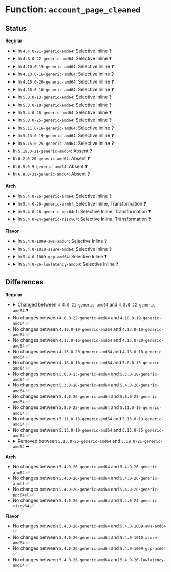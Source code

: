 # Function: <code>account_page_cleaned</code>

## Status
<b>Regular</b>
<ul>
<li>
<details>
<summary>In <code>4.4.0-21-generic-amd64</code>: Selective Inline ❓</summary>

```c
void account_page_cleaned(struct page * page, struct address_space * mapping, struct mem_cgroup * memcg, struct bdi_writeback * wb)
```

```json
{
  "name": "account_page_cleaned",
  "collision_type": "Unique Global",
  "inline_type": "Selective",
  "funcs": [
    {
      "addr": 18446744071580530752,
      "name": "account_page_cleaned",
      "external": true,
      "loc": "mm/page-writeback.c:2436",
      "file": "mm/page-writeback.c",
      "inline": "not declared, inlined",
      "caller_inline": [],
      "caller_func": [
        "mm/filemap.c:__delete_from_page_cache",
        "mm/page-writeback.c:cancel_dirty_page"
      ]
    }
  ],
  "symbols": [
    {
      "addr": 18446744071580530752,
      "name": "account_page_cleaned",
      "section": ".text",
      "bind": "STB_GLOBAL",
      "size": 214
    }
  ]
}
```
</details>
</li>
<li>
<details>
<summary>In <code>4.8.0-22-generic-amd64</code>: Selective Inline ❓</summary>

```c
void account_page_cleaned(struct page * page, struct address_space * mapping, struct bdi_writeback * wb)
```

```json
{
  "name": "account_page_cleaned",
  "collision_type": "Unique Global",
  "inline_type": "Selective",
  "funcs": [
    {
      "addr": 18446744071580616960,
      "name": "account_page_cleaned",
      "external": true,
      "loc": "mm/page-writeback.c:2481",
      "file": "mm/page-writeback.c",
      "inline": "not declared, inlined",
      "caller_inline": [],
      "caller_func": [
        "mm/filemap.c:__delete_from_page_cache",
        "mm/page-writeback.c:cancel_dirty_page"
      ]
    }
  ],
  "symbols": [
    {
      "addr": 18446744071580616960,
      "name": "account_page_cleaned",
      "section": ".text",
      "bind": "STB_GLOBAL",
      "size": 220
    }
  ]
}
```
</details>
</li>
<li>
<details>
<summary>In <code>4.10.0-19-generic-amd64</code>: Selective Inline ❓</summary>

```c
void account_page_cleaned(struct page * page, struct address_space * mapping, struct bdi_writeback * wb)
```

```json
{
  "name": "account_page_cleaned",
  "collision_type": "Unique Global",
  "inline_type": "Selective",
  "funcs": [
    {
      "addr": 18446744071580684000,
      "name": "account_page_cleaned",
      "external": true,
      "loc": "mm/page-writeback.c:2448",
      "file": "mm/page-writeback.c",
      "inline": "not declared, inlined",
      "caller_inline": [],
      "caller_func": [
        "mm/filemap.c:__delete_from_page_cache",
        "mm/page-writeback.c:cancel_dirty_page"
      ]
    }
  ],
  "symbols": [
    {
      "addr": 18446744071580684000,
      "name": "account_page_cleaned",
      "section": ".text",
      "bind": "STB_GLOBAL",
      "size": 220
    }
  ]
}
```
</details>
</li>
<li>
<details>
<summary>In <code>4.13.0-16-generic-amd64</code>: Selective Inline ❓</summary>

```c
void account_page_cleaned(struct page * page, struct address_space * mapping, struct bdi_writeback * wb)
```

```json
{
  "name": "account_page_cleaned",
  "collision_type": "Unique Global",
  "inline_type": "Selective",
  "funcs": [
    {
      "addr": 18446744071580717312,
      "name": "account_page_cleaned",
      "external": true,
      "loc": "mm/page-writeback.c:2452",
      "file": "mm/page-writeback.c",
      "inline": "not declared, inlined",
      "caller_inline": [],
      "caller_func": [
        "mm/filemap.c:__delete_from_page_cache",
        "mm/page-writeback.c:cancel_dirty_page"
      ]
    }
  ],
  "symbols": [
    {
      "addr": 18446744071580717312,
      "name": "account_page_cleaned",
      "section": ".text",
      "bind": "STB_GLOBAL",
      "size": 253
    }
  ]
}
```
</details>
</li>
<li>
<details>
<summary>In <code>4.15.0-20-generic-amd64</code>: Selective Inline ❓</summary>

```c
void account_page_cleaned(struct page * page, struct address_space * mapping, struct bdi_writeback * wb)
```

```json
{
  "name": "account_page_cleaned",
  "collision_type": "Unique Global",
  "inline_type": "Selective",
  "funcs": [
    {
      "addr": 18446744071580802816,
      "name": "account_page_cleaned",
      "external": true,
      "loc": "mm/page-writeback.c:2435",
      "file": "mm/page-writeback.c",
      "inline": "not declared, inlined",
      "caller_inline": [],
      "caller_func": [
        "mm/filemap.c:unaccount_page_cache_page",
        "mm/page-writeback.c:__cancel_dirty_page"
      ]
    }
  ],
  "symbols": [
    {
      "addr": 18446744071580802816,
      "name": "account_page_cleaned",
      "section": ".text",
      "bind": "STB_GLOBAL",
      "size": 253
    }
  ]
}
```
</details>
</li>
<li>
<details>
<summary>In <code>4.18.0-10-generic-amd64</code>: Selective Inline ❓</summary>

```c
void account_page_cleaned(struct page * page, struct address_space * mapping, struct bdi_writeback * wb)
```

```json
{
  "name": "account_page_cleaned",
  "collision_type": "Unique Global",
  "inline_type": "Selective",
  "funcs": [
    {
      "addr": 18446744071580939360,
      "name": "account_page_cleaned",
      "external": true,
      "loc": "mm/page-writeback.c:2436",
      "file": "mm/page-writeback.c",
      "inline": "not declared, inlined",
      "caller_inline": [],
      "caller_func": [
        "mm/filemap.c:unaccount_page_cache_page",
        "mm/page-writeback.c:__cancel_dirty_page"
      ]
    }
  ],
  "symbols": [
    {
      "addr": 18446744071580939360,
      "name": "account_page_cleaned",
      "section": ".text",
      "bind": "STB_GLOBAL",
      "size": 464
    }
  ]
}
```
</details>
</li>
<li>
<details>
<summary>In <code>5.0.0-13-generic-amd64</code>: Selective Inline ❓</summary>

```c
void account_page_cleaned(struct page * page, struct address_space * mapping, struct bdi_writeback * wb)
```

```json
{
  "name": "account_page_cleaned",
  "collision_type": "Unique Global",
  "inline_type": "Selective",
  "funcs": [
    {
      "addr": 18446744071581015328,
      "name": "account_page_cleaned",
      "external": true,
      "loc": "mm/page-writeback.c:2430",
      "file": "mm/page-writeback.c",
      "inline": "not declared, inlined",
      "caller_inline": [],
      "caller_func": [
        "mm/filemap.c:unaccount_page_cache_page",
        "mm/page-writeback.c:__cancel_dirty_page"
      ]
    }
  ],
  "symbols": [
    {
      "addr": 18446744071581015328,
      "name": "account_page_cleaned",
      "section": ".text",
      "bind": "STB_GLOBAL",
      "size": 476
    }
  ]
}
```
</details>
</li>
<li>
<details>
<summary>In <code>5.3.0-18-generic-amd64</code>: Selective Inline ❓</summary>

```c
void account_page_cleaned(struct page * page, struct address_space * mapping, struct bdi_writeback * wb)
```

```json
{
  "name": "account_page_cleaned",
  "collision_type": "Unique Global",
  "inline_type": "Selective",
  "funcs": [
    {
      "addr": 18446744071581079280,
      "name": "account_page_cleaned",
      "external": true,
      "loc": "mm/page-writeback.c:2438",
      "file": "mm/page-writeback.c",
      "inline": "not declared, inlined",
      "caller_inline": [],
      "caller_func": [
        "mm/filemap.c:unaccount_page_cache_page",
        "mm/page-writeback.c:__cancel_dirty_page"
      ]
    }
  ],
  "symbols": [
    {
      "addr": 18446744071581079280,
      "name": "account_page_cleaned",
      "section": ".text",
      "bind": "STB_GLOBAL",
      "size": 324
    }
  ]
}
```
</details>
</li>
<li>
<details>
<summary>In <code>5.4.0-26-generic-amd64</code>: Selective Inline ❓</summary>

```c
void account_page_cleaned(struct page * page, struct address_space * mapping, struct bdi_writeback * wb)
```

```json
{
  "name": "account_page_cleaned",
  "collision_type": "Unique Global",
  "inline_type": "Selective",
  "funcs": [
    {
      "addr": 18446744071581135264,
      "name": "account_page_cleaned",
      "external": true,
      "loc": "mm/page-writeback.c:2442",
      "file": "mm/page-writeback.c",
      "inline": "not declared, inlined",
      "caller_inline": [],
      "caller_func": [
        "mm/filemap.c:unaccount_page_cache_page",
        "mm/page-writeback.c:__cancel_dirty_page"
      ]
    }
  ],
  "symbols": [
    {
      "addr": 18446744071581135264,
      "name": "account_page_cleaned",
      "section": ".text",
      "bind": "STB_GLOBAL",
      "size": 324
    }
  ]
}
```
</details>
</li>
<li>
<details>
<summary>In <code>5.8.0-25-generic-amd64</code>: Selective Inline ❓</summary>

```c
void account_page_cleaned(struct page * page, struct address_space * mapping, struct bdi_writeback * wb)
```

```json
{
  "name": "account_page_cleaned",
  "collision_type": "Unique Global",
  "inline_type": "Selective",
  "funcs": [
    {
      "addr": 18446744071581319776,
      "name": "account_page_cleaned",
      "external": true,
      "loc": "mm/page-writeback.c:2452",
      "file": "mm/page-writeback.c",
      "inline": "not declared, inlined",
      "caller_inline": [],
      "caller_func": [
        "mm/filemap.c:unaccount_page_cache_page",
        "mm/page-writeback.c:__cancel_dirty_page"
      ]
    }
  ],
  "symbols": [
    {
      "addr": 18446744071581319776,
      "name": "account_page_cleaned",
      "section": ".text",
      "bind": "STB_GLOBAL",
      "size": 312
    }
  ]
}
```
</details>
</li>
<li>
<details>
<summary>In <code>5.11.0-16-generic-amd64</code>: Selective Inline ❓</summary>

```c
void account_page_cleaned(struct page * page, struct address_space * mapping, struct bdi_writeback * wb)
```

```json
{
  "name": "account_page_cleaned",
  "collision_type": "Unique Global",
  "inline_type": "Selective",
  "funcs": [
    {
      "addr": 18446744071581361712,
      "name": "account_page_cleaned",
      "external": true,
      "loc": "mm/page-writeback.c:2450",
      "file": "mm/page-writeback.c",
      "inline": "not declared, inlined",
      "caller_inline": [],
      "caller_func": [
        "mm/filemap.c:unaccount_page_cache_page",
        "mm/page-writeback.c:__cancel_dirty_page"
      ]
    }
  ],
  "symbols": [
    {
      "addr": 18446744071581361712,
      "name": "account_page_cleaned",
      "section": ".text",
      "bind": "STB_GLOBAL",
      "size": 218
    }
  ]
}
```
</details>
</li>
<li>
<details>
<summary>In <code>5.13.0-19-generic-amd64</code>: Selective Inline ❓</summary>

```c
void account_page_cleaned(struct page * page, struct address_space * mapping, struct bdi_writeback * wb)
```

```json
{
  "name": "account_page_cleaned",
  "collision_type": "Unique Global",
  "inline_type": "Selective",
  "funcs": [
    {
      "addr": 18446744071581380912,
      "name": "account_page_cleaned",
      "external": true,
      "loc": "mm/page-writeback.c:2450",
      "file": "mm/page-writeback.c",
      "inline": "not declared, inlined",
      "caller_inline": [],
      "caller_func": [
        "mm/filemap.c:unaccount_page_cache_page",
        "mm/page-writeback.c:__cancel_dirty_page"
      ]
    }
  ],
  "symbols": [
    {
      "addr": 18446744071581380912,
      "name": "account_page_cleaned",
      "section": ".text",
      "bind": "STB_GLOBAL",
      "size": 226
    }
  ]
}
```
</details>
</li>
<li>
<details>
<summary>In <code>5.15.0-25-generic-amd64</code>: Selective Inline ❓</summary>

```c
void account_page_cleaned(struct page * page, struct address_space * mapping, struct bdi_writeback * wb)
```

```json
{
  "name": "account_page_cleaned",
  "collision_type": "Unique Global",
  "inline_type": "Selective",
  "funcs": [
    {
      "addr": 18446744071581629456,
      "name": "account_page_cleaned",
      "external": true,
      "loc": "mm/page-writeback.c:2472",
      "file": "mm/page-writeback.c",
      "inline": "not declared, inlined",
      "caller_inline": [],
      "caller_func": [
        "mm/filemap.c:unaccount_page_cache_page",
        "mm/page-writeback.c:__cancel_dirty_page"
      ]
    }
  ],
  "symbols": [
    {
      "addr": 18446744071581629456,
      "name": "account_page_cleaned",
      "section": ".text",
      "bind": "STB_GLOBAL",
      "size": 233
    }
  ]
}
```
</details>
</li>
<li>
In <code>5.19.0-21-generic-amd64</code>: Absent ❓
</li>
<li>
In <code>6.2.0-20-generic-amd64</code>: Absent ❓
</li>
<li>
In <code>6.5.0-9-generic-amd64</code>: Absent ❓
</li>
<li>
In <code>6.8.0-31-generic-amd64</code>: Absent ❓
</li>
</ul>
<b>Arch</b>
<ul>
<li>
<details>
<summary>In <code>5.4.0-26-generic-arm64</code>: Selective Inline ❓</summary>

```c
void account_page_cleaned(struct page * page, struct address_space * mapping, struct bdi_writeback * wb)
```

```json
{
  "name": "account_page_cleaned",
  "collision_type": "Unique Global",
  "inline_type": "Selective",
  "funcs": [
    {
      "addr": 18446603336492508392,
      "name": "account_page_cleaned",
      "external": true,
      "loc": "mm/page-writeback.c:2442",
      "file": "mm/page-writeback.c",
      "inline": "not declared, inlined",
      "caller_inline": [],
      "caller_func": [
        "mm/filemap.c:unaccount_page_cache_page",
        "mm/page-writeback.c:__cancel_dirty_page"
      ]
    }
  ],
  "symbols": [
    {
      "addr": 18446603336492508392,
      "name": "account_page_cleaned",
      "section": ".text",
      "bind": "STB_GLOBAL",
      "size": 348
    }
  ]
}
```
</details>
</li>
<li>
<details>
<summary>In <code>5.4.0-26-generic-armhf</code>: Selective Inline, Transformation ❓</summary>

```c
void account_page_cleaned(struct page * page, struct address_space * mapping, struct bdi_writeback * wb)
```

```json
{
  "name": "account_page_cleaned",
  "collision_type": "Unique Global",
  "inline_type": "Selective",
  "funcs": [
    {
      "addr": 3226366948,
      "name": "account_page_cleaned",
      "external": true,
      "loc": "mm/page-writeback.c:2442",
      "file": "mm/page-writeback.c",
      "inline": "not declared, inlined",
      "caller_inline": [
        "mm/page-writeback.c:__cancel_dirty_page"
      ],
      "caller_func": [
        "mm/filemap.c:unaccount_page_cache_page",
        "mm/page-writeback.c:__cancel_dirty_page"
      ]
    }
  ],
  "symbols": [
    {
      "addr": 3226366472,
      "name": "account_page_cleaned.part.0",
      "section": ".text",
      "bind": "STB_LOCAL",
      "size": 264
    },
    {
      "addr": 3226380088,
      "name": "account_page_cleaned",
      "section": ".text",
      "bind": "STB_GLOBAL",
      "size": 144
    }
  ]
}
```
</details>
</li>
<li>
<details>
<summary>In <code>5.4.0-26-generic-ppc64el</code>: Selective Inline, Transformation ❓</summary>

```c
void account_page_cleaned(struct page * page, struct address_space * mapping, struct bdi_writeback * wb)
```

```json
{
  "name": "account_page_cleaned",
  "collision_type": "Unique Global",
  "inline_type": "Selective",
  "funcs": [
    {
      "addr": 13835058055285788960,
      "name": "account_page_cleaned",
      "external": true,
      "loc": "mm/page-writeback.c:2442",
      "file": "mm/page-writeback.c",
      "inline": "not declared, inlined",
      "caller_inline": [
        "mm/page-writeback.c:__cancel_dirty_page"
      ],
      "caller_func": [
        "mm/filemap.c:unaccount_page_cache_page",
        "mm/page-writeback.c:__cancel_dirty_page"
      ]
    }
  ],
  "symbols": [
    {
      "addr": 13835058055285788288,
      "name": "account_page_cleaned.part.0",
      "section": ".text",
      "bind": "STB_LOCAL",
      "size": 328
    },
    {
      "addr": 13835058055285798016,
      "name": "account_page_cleaned",
      "section": ".text",
      "bind": "STB_GLOBAL",
      "size": 188
    }
  ]
}
```
</details>
</li>
<li>
<details>
<summary>In <code>5.4.0-24-generic-riscv64</code>: Selective Inline, Transformation ❓</summary>

```c
void account_page_cleaned(struct page * page, struct address_space * mapping, struct bdi_writeback * wb)
```

```json
{
  "name": "account_page_cleaned",
  "collision_type": "Unique Global",
  "inline_type": "Selective",
  "funcs": [
    {
      "addr": 18446743936272562010,
      "name": "account_page_cleaned",
      "external": true,
      "loc": "mm/page-writeback.c:2442",
      "file": "mm/page-writeback.c",
      "inline": "not declared, inlined",
      "caller_inline": [
        "mm/page-writeback.c:__cancel_dirty_page"
      ],
      "caller_func": [
        "mm/filemap.c:unaccount_page_cache_page",
        "mm/page-writeback.c:__cancel_dirty_page"
      ]
    }
  ],
  "symbols": [
    {
      "addr": 18446743936272561562,
      "name": "account_page_cleaned.part.0",
      "section": ".text",
      "bind": "STB_LOCAL",
      "size": 274
    },
    {
      "addr": 18446743936272568028,
      "name": "account_page_cleaned",
      "section": ".text",
      "bind": "STB_GLOBAL",
      "size": 118
    }
  ]
}
```
</details>
</li>
</ul>
<b>Flavor</b>
<ul>
<li>
<details>
<summary>In <code>5.4.0-1009-aws-amd64</code>: Selective Inline ❓</summary>

```c
void account_page_cleaned(struct page * page, struct address_space * mapping, struct bdi_writeback * wb)
```

```json
{
  "name": "account_page_cleaned",
  "collision_type": "Unique Global",
  "inline_type": "Selective",
  "funcs": [
    {
      "addr": 18446744071581104112,
      "name": "account_page_cleaned",
      "external": true,
      "loc": "mm/page-writeback.c:2442",
      "file": "mm/page-writeback.c",
      "inline": "not declared, inlined",
      "caller_inline": [],
      "caller_func": [
        "mm/filemap.c:unaccount_page_cache_page",
        "mm/page-writeback.c:__cancel_dirty_page"
      ]
    }
  ],
  "symbols": [
    {
      "addr": 18446744071581104112,
      "name": "account_page_cleaned",
      "section": ".text",
      "bind": "STB_GLOBAL",
      "size": 324
    }
  ]
}
```
</details>
</li>
<li>
<details>
<summary>In <code>5.4.0-1010-azure-amd64</code>: Selective Inline ❓</summary>

```c
void account_page_cleaned(struct page * page, struct address_space * mapping, struct bdi_writeback * wb)
```

```json
{
  "name": "account_page_cleaned",
  "collision_type": "Unique Global",
  "inline_type": "Selective",
  "funcs": [
    {
      "addr": 18446744071581051232,
      "name": "account_page_cleaned",
      "external": true,
      "loc": "mm/page-writeback.c:2442",
      "file": "mm/page-writeback.c",
      "inline": "not declared, inlined",
      "caller_inline": [],
      "caller_func": [
        "mm/filemap.c:unaccount_page_cache_page",
        "mm/page-writeback.c:__cancel_dirty_page"
      ]
    }
  ],
  "symbols": [
    {
      "addr": 18446744071581051232,
      "name": "account_page_cleaned",
      "section": ".text",
      "bind": "STB_GLOBAL",
      "size": 304
    }
  ]
}
```
</details>
</li>
<li>
<details>
<summary>In <code>5.4.0-1009-gcp-amd64</code>: Selective Inline ❓</summary>

```c
void account_page_cleaned(struct page * page, struct address_space * mapping, struct bdi_writeback * wb)
```

```json
{
  "name": "account_page_cleaned",
  "collision_type": "Unique Global",
  "inline_type": "Selective",
  "funcs": [
    {
      "addr": 18446744071581095312,
      "name": "account_page_cleaned",
      "external": true,
      "loc": "mm/page-writeback.c:2442",
      "file": "mm/page-writeback.c",
      "inline": "not declared, inlined",
      "caller_inline": [],
      "caller_func": [
        "mm/filemap.c:unaccount_page_cache_page",
        "mm/page-writeback.c:__cancel_dirty_page"
      ]
    }
  ],
  "symbols": [
    {
      "addr": 18446744071581095312,
      "name": "account_page_cleaned",
      "section": ".text",
      "bind": "STB_GLOBAL",
      "size": 324
    }
  ]
}
```
</details>
</li>
<li>
<details>
<summary>In <code>5.4.0-26-lowlatency-amd64</code>: Selective Inline ❓</summary>

```c
void account_page_cleaned(struct page * page, struct address_space * mapping, struct bdi_writeback * wb)
```

```json
{
  "name": "account_page_cleaned",
  "collision_type": "Unique Global",
  "inline_type": "Selective",
  "funcs": [
    {
      "addr": 18446744071581157520,
      "name": "account_page_cleaned",
      "external": true,
      "loc": "mm/page-writeback.c:2442",
      "file": "mm/page-writeback.c",
      "inline": "not declared, inlined",
      "caller_inline": [],
      "caller_func": [
        "mm/filemap.c:unaccount_page_cache_page",
        "mm/page-writeback.c:__cancel_dirty_page"
      ]
    }
  ],
  "symbols": [
    {
      "addr": 18446744071581157520,
      "name": "account_page_cleaned",
      "section": ".text",
      "bind": "STB_GLOBAL",
      "size": 324
    }
  ]
}
```
</details>
</li>
</ul>

## Differences
<b>Regular</b>
<ul>
<li>
<details>
<summary>Changed between <code>4.4.0-21-generic-amd64</code> and <code>4.8.0-22-generic-amd64</code> ❓</summary>
<ul>
<li>
<b>Param removed. </b>
<code>struct mem_cgroup * memcg</code>
</li>
<li>
<b>Param reordered. </b>
<code>page, mapping, memcg, wb</code> ➡️ <code>page, mapping, wb</code>
</li>
</ul>
</details>
</li>
<li>
No changes between <code>4.8.0-22-generic-amd64</code> and <code>4.10.0-19-generic-amd64</code> ✅
</li>
<li>
No changes between <code>4.10.0-19-generic-amd64</code> and <code>4.13.0-16-generic-amd64</code> ✅
</li>
<li>
No changes between <code>4.13.0-16-generic-amd64</code> and <code>4.15.0-20-generic-amd64</code> ✅
</li>
<li>
No changes between <code>4.15.0-20-generic-amd64</code> and <code>4.18.0-10-generic-amd64</code> ✅
</li>
<li>
No changes between <code>4.18.0-10-generic-amd64</code> and <code>5.0.0-13-generic-amd64</code> ✅
</li>
<li>
No changes between <code>5.0.0-13-generic-amd64</code> and <code>5.3.0-18-generic-amd64</code> ✅
</li>
<li>
No changes between <code>5.3.0-18-generic-amd64</code> and <code>5.4.0-26-generic-amd64</code> ✅
</li>
<li>
No changes between <code>5.4.0-26-generic-amd64</code> and <code>5.8.0-25-generic-amd64</code> ✅
</li>
<li>
No changes between <code>5.8.0-25-generic-amd64</code> and <code>5.11.0-16-generic-amd64</code> ✅
</li>
<li>
No changes between <code>5.11.0-16-generic-amd64</code> and <code>5.13.0-19-generic-amd64</code> ✅
</li>
<li>
No changes between <code>5.13.0-19-generic-amd64</code> and <code>5.15.0-25-generic-amd64</code> ✅
</li>
<li>
<details>
<summary>Removed between <code>5.15.0-25-generic-amd64</code> and <code>5.19.0-21-generic-amd64</code> ➖</summary>

```c
void account_page_cleaned(struct page * page, struct address_space * mapping, struct bdi_writeback * wb)
```
</details>
</li>
</ul>
<b>Arch</b>
<ul>
<li>
No changes between <code>5.4.0-26-generic-amd64</code> and <code>5.4.0-26-generic-arm64</code> ✅
</li>
<li>
No changes between <code>5.4.0-26-generic-amd64</code> and <code>5.4.0-26-generic-armhf</code> ✅
</li>
<li>
No changes between <code>5.4.0-26-generic-amd64</code> and <code>5.4.0-26-generic-ppc64el</code> ✅
</li>
<li>
No changes between <code>5.4.0-26-generic-amd64</code> and <code>5.4.0-24-generic-riscv64</code> ✅
</li>
</ul>
<b>Flavor</b>
<ul>
<li>
No changes between <code>5.4.0-26-generic-amd64</code> and <code>5.4.0-1009-aws-amd64</code> ✅
</li>
<li>
No changes between <code>5.4.0-26-generic-amd64</code> and <code>5.4.0-1010-azure-amd64</code> ✅
</li>
<li>
No changes between <code>5.4.0-26-generic-amd64</code> and <code>5.4.0-1009-gcp-amd64</code> ✅
</li>
<li>
No changes between <code>5.4.0-26-generic-amd64</code> and <code>5.4.0-26-lowlatency-amd64</code> ✅
</li>
</ul>
